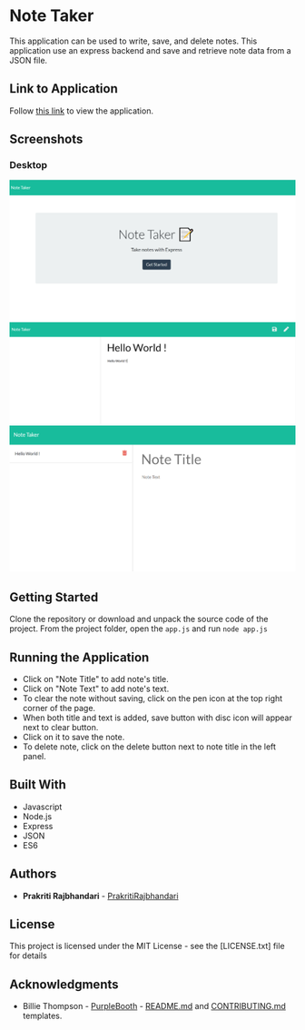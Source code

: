 # Note Taker

This application can be used to write, save, and delete notes. This application use an express backend and save and retrieve note data from a JSON file.

## Link to Application

Follow [this link](https://note-taker-apps.herokuapp.com/) to view the application.

## Screenshots

### Desktop

<img src="./images/Take-notes.PNG" alt=" Note Taker screenshot"/>
<img src="./images/add-new.PNG" alt=" Note Taker screenshot"/>
<img src="./images/view-notes.PNG" alt=" Note Taker screenshot"/>

## Getting Started

Clone the repository or download and unpack the source code of the project. From the project folder, open the `app.js` and run `node app.js`

## Running the Application

- Click on "Note Title" to add note's title.
- Click on "Note Text" to add note's text.
- To clear the note without saving, click on the pen icon at the top right corner of the page.
- When both title and text is added, save button with disc icon will appear next to clear button.
- Click on it to save the note.
- To delete note, click on the delete button next to note title in the left panel.

## Built With

- Javascript
- Node.js
- Express
- JSON
- ES6

## Authors

- **Prakriti Rajbhandari** - [PrakritiRajbhandari](https://github.com/PrakritiRajbhandari)

## License

This project is licensed under the MIT License - see the [LICENSE.txt] file for details

## Acknowledgments

- Billie Thompson - [PurpleBooth](https://gist.github.com/PurpleBooth) - [README.md](https://gist.github.com/PurpleBooth/109311bb0361f32d87a2) and [CONTRIBUTING.md](https://gist.github.com/PurpleBooth/b24679402957c63ec426) templates.
